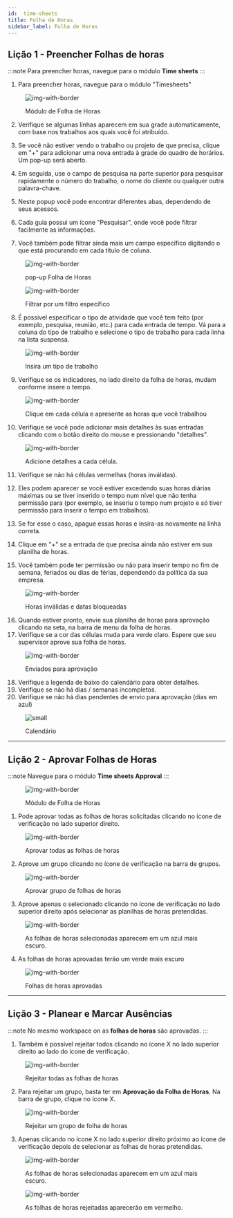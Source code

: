 ```yaml
---
id:  time-sheets
title: Folha de Horas
sidebar_label: Folha de Horas
---
```


## Lição 1 - Preencher Folhas de horas

:::note 
Para preencher horas, navegue para o módulo **Time sheets**
:::

1. Para preencher horas, navegue para o módulo "Timesheets"

<figure>

![img-with-border](assets/timesheets/1-navigate-to-timesheet-module.png)
<figcaption>Módulo de Folha de Horas</figcaption>
</figure>

2. Verifique se algumas linhas aparecem em sua grade automaticamente, com base nos trabalhos aos quais você foi atribuído.

3. Se você não estiver vendo o trabalho ou projeto de que precisa, clique em "+" para adicionar uma nova entrada à grade do quadro de horários. Um pop-up será aberto.

4. Em seguida, use o campo de pesquisa na parte superior para pesquisar rapidamente o número do trabalho, o nome do cliente ou qualquer outra palavra-chave.

5. Neste popup você pode encontrar diferentes abas, dependendo de seus acessos.

6. Cada guia possui um ícone "Pesquisar", onde você pode filtrar facilmente as informações.

7. Você também pode filtrar ainda mais um campo específico digitando o que está procurando em cada título de coluna.

<figure>

![img-with-border](assets/timesheets/2-adding-suggestions.png)
<figcaption>pop-up Folha de Horas</figcaption>
</figure>

<figure>

![img-with-border](assets/timesheets/3-searching-suggestions.png)
<figcaption>Filtrar por um filtro específico</figcaption>
</figure>


8. É possível especificar o tipo de atividade que você tem feito (por exemplo, pesquisa, reunião, etc.) para cada entrada de tempo. Vá para a coluna do tipo de trabalho e selecione o tipo de trabalho para cada linha na lista suspensa.

<figure>

![img-with-border](assets/timesheets/4-selecting-work-type.png)
<figcaption>Insira um tipo de trabalho</figcaption>
</figure>

  
9. Verifique se os indicadores, no lado direito da folha de horas, mudam conforme insere o tempo.

<figure>

![img-with-border](assets/timesheets/5-update-calendar.png)
<figcaption>Clique em cada célula e apresente as horas que você trabalhou</figcaption>
</figure>


10. Verifique se você pode adicionar mais detalhes às suas entradas clicando com o botão direito do mouse e pressionando "detalhes".

<figure>

![img-with-border](assets/timesheets/6-adding-details.png)
<figcaption>Adicione detalhes a cada célula.</figcaption>
</figure>



11. Verifique se não há células vermelhas (horas inválidas).

12. Eles podem aparecer se você estiver excedendo suas horas diárias máximas ou se tiver inserido o tempo num nível que não tenha permissão para (por exemplo, se inseriu o tempo num projeto e só tiver permissão para inserir o tempo em trabalhos).

13. Se for esse o caso, apague essas horas e insira-as novamente na linha correta.

14. Clique em "+" se a entrada de que precisa ainda não estiver em sua planilha de horas.

15. Você também pode ter permissão ou não para inserir tempo no fim de semana, feriados ou dias de férias, dependendo da política da sua empresa.

<figure>

![img-with-border](assets/timesheets/7-error-on-timesheets.png)
<figcaption>Horas inválidas e datas bloqueadas</figcaption>
</figure>
    

16. Quando estiver pronto, envie sua planilha de horas para aprovação clicando na seta, na barra de menu da folha de horas.
17. Verifique se a cor das células muda para verde claro. Espere que seu supervisor aprove sua folha de horas.

<figure>

![img-with-border](assets/timesheets/8-sending-for-approval.png)
<figcaption>Enviados para aprovação</figcaption>
</figure>
    

18. Verifique a legenda de baixo do calendário para obter detalhes.
19. Verifique se não há dias / semanas incompletos.
20. Verifique se não há dias pendentes de envio para aprovação (dias em azul)

<figure>

![small](assets/timesheets/9-calendar-overview.png)
<figcaption>Calendário</figcaption>
</figure>


---

## Lição 2 - Aprovar Folhas de Horas

:::note
Navegue para o módulo **Time sheets Approval**
:::

<figure>

![img-with-border](/img/responses/timesheets_to_approve_response.png)
<figcaption>Módulo de Folha de Horas</figcaption>
</figure>

1. Pode aprovar todas as folhas de horas solicitadas clicando no ícone de verificação no lado superior direito.

<figure>

![img-with-border](/img/responses/timesheets_approve_all_response.png)
<figcaption>Aprovar todas as folhas de horas</figcaption>
</figure>

2. Aprove um grupo clicando no ícone de verificação na barra de grupos.

<figure>

![img-with-border](/img/responses/timesheets_approve_group_response.png)
<figcaption>Aprovar grupo de folhas de horas</figcaption>
</figure>

3. Aprove apenas o selecionado clicando no ícone de verificação no lado superior direito após selecionar as planilhas de horas pretendidas.

<figure>

![img-with-border](/img/responses/timesheets_approve_selected_response.png)
<figcaption>As folhas de horas selecionadas aparecem em um azul mais escuro.</figcaption>
</figure>

4. As folhas de horas aprovadas terão um verde mais escuro

<figure>

![img-with-border](/img/responses/timesheets_approved_response.png)
<figcaption>Folhas de horas aprovadas</figcaption>
</figure>

---

## Lição 3 - Planear e Marcar Ausências

:::note
No mesmo workspace on as **folhas de horas** são aprovadas.
:::

1. Também é possível rejeitar todos clicando no ícone X no lado superior direito ao lado do ícone de verificação.

<figure>

![img-with-border](/img/responses/timesheets_reject_all_response.png)
<figcaption>Rejeitar todas as folhas de horas</figcaption>
</figure>

2. Para rejeitar um grupo, basta ter em **Aprovação da Folha de Horas**. Na barra de grupo, clique no ícone X.

<figure>

![img-with-border](/img/responses/timesheets_reject_group_response.png)
<figcaption>Rejeitar um grupo de folha de horas</figcaption>
</figure>

3. Apenas clicando no ícone X no lado superior direito próximo ao ícone de verificação depois de selecionar as folhas de horas pretendidas.

<figure>

![img-with-border](/img/responses/timesheets_reject_selected_response.png)
<figcaption>As folhas de horas selecionadas aparecem em um azul mais escuro.</figcaption>
</figure>

<figure>

![img-with-border](/img/responses/timesheets_rejected_response.png)
<figcaption>As folhas de horas rejeitadas aparecerão em vermelho.</figcaption>
</figure>
